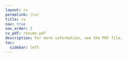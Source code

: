 ```yaml
---
layout: cv
permalink: /cv/
title: cv
nav: true
nav_order: 2
cv_pdf: resume.pdf
description: For more information, see the PDF file.
toc:
  sidebar: left
---
```

